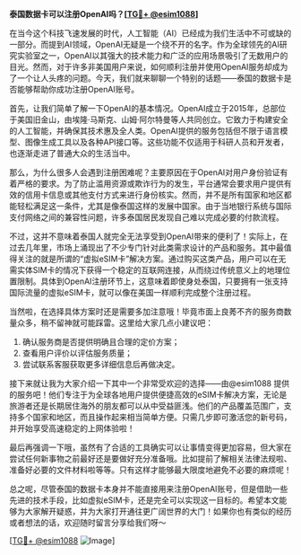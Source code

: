 **泰国数据卡可以注册OpenAI吗？[[TG💪+ @esim1088](https://t.me/s/esim1088)]**

在当今这个科技飞速发展的时代，人工智能（AI）已经成为我们生活中不可或缺的一部分。而提到AI领域，OpenAI无疑是一个绕不开的名字。作为全球领先的AI研究实验室之一，OpenAI以其强大的技术能力和广泛的应用场景吸引了无数用户的目光。然而，对于许多非美国用户来说，如何顺利注册并使用OpenAI服务却成为了一个让人头疼的问题。今天，我们就来聊聊一个特别的话题——泰国的数据卡是否能够帮助你成功注册OpenAI账号。

首先，让我们简单了解一下OpenAI的基本情况。OpenAI成立于2015年，总部位于美国旧金山，由埃隆·马斯克、山姆·阿尔特曼等人共同创立。它致力于构建安全的人工智能，并确保其技术惠及全人类。OpenAI提供的服务包括但不限于语言模型、图像生成工具以及各种API接口等。这些功能不仅适用于科研人员和开发者，也逐渐走进了普通大众的生活当中。

那么，为什么很多人会遇到注册困难呢？主要原因在于OpenAI对用户身份验证有着严格的要求。为了防止滥用资源或欺诈行为的发生，平台通常会要求用户提供有效的信用卡信息或其他支付方式来进行身份核实。然而，并不是所有国家和地区都能轻松满足这一条件，尤其是像泰国这样的发展中国家。由于当地银行系统与国际支付网络之间的兼容性问题，许多泰国居民发现自己难以完成必要的付款流程。

不过，这并不意味着泰国人就完全无法享受到OpenAI带来的便利了！实际上，在过去几年里，市场上涌现出了不少专门针对此类需求设计的产品和服务。其中最值得关注的就是所谓的“虚拟eSIM卡”解决方案。通过购买这类产品，用户可以在无需实体SIM卡的情况下获得一个稳定的互联网连接，从而绕过传统意义上的地理位置限制。具体到OpenAI注册环节上，这意味着即使身处泰国，只要拥有一张支持国际流量的虚拟eSIM卡，就可以像在美国一样顺利完成整个注册过程。

当然啦，在选择具体方案时还是需要多加注意哦！毕竟市面上良莠不齐的服务商数量众多，稍不留神就可能踩雷。这里给大家几点小建议吧：
1. 确认服务商是否提供明确且合理的定价方案；
2. 查看用户评价以评估服务质量；
3. 尝试联系客服获取更多详细信息后再做决定。

接下来就让我为大家介绍一下其中一个非常受欢迎的选择——由@esim1088 提供的服务吧！他们专注于为全球各地用户提供便捷高效的eSIM卡解决方案，无论是旅游者还是长期居住海外的朋友都可以从中受益匪浅。他们的产品覆盖范围广，支持多个国家和地区，而且操作起来相当简单方便。只需几步即可激活您的新号码，并开始享受高速稳定的上网体验啦！

最后再强调一下哦，虽然有了合适的工具确实可以让事情变得更加容易，但大家在尝试任何新事物之前最好还是要做好充分准备哦。比如提前了解相关法律法规啦、准备好必要的文件材料啦等等。只有这样才能够最大限度地避免不必要的麻烦呢！

总之呢，尽管泰国的数据卡本身并不能直接用来注册OpenAI账号，但是借助一些先进的技术手段，比如虚拟eSIM卡，还是完全可以实现这一目标的。希望本文能够为大家解开疑惑，并为大家打开通往更广阔世界的大门！如果你也有类似的经历或者想法的话，欢迎随时留言分享给我们呀～

[[TG💪+ @esim1088](https://t.me/s/esim1088) ![Image](https://i.postimg.cc/4NQfJmqS/Snipaste-2025-05-13-00-14-12.png)]